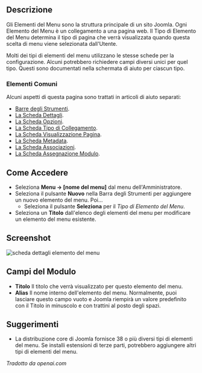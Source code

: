 <!-- Filename: Help4.x:Menu_Item:_New_Item / Display title: Menu: Nuovo Elemento -->

## Descrizione

Gli Elementi del Menu sono la struttura principale di un sito Joomla. Ogni Elemento del Menu è un collegamento a una pagina web. Il Tipo di Elemento del Menu determina il tipo di pagina che verrà visualizzata quando questa scelta di menu viene selezionata dall'Utente.

Molti dei tipi di elementi del menu utilizzano le stesse schede per la configurazione. Alcuni potrebbero richiedere campi diversi unici per quel tipo. Questi sono documentati nella schermata di aiuto per ciascun tipo.

### Elementi Comuni

Alcuni aspetti di questa pagina sono trattati in articoli di aiuto separati:

* [Barre degli Strumenti](jdocmanual?article=help/common-elements/toolbars).
* [La Scheda Dettagli](jdocmanual?article=help/menu-items-common/menu-item-details).
* [La Scheda Opzioni](jdocmanual?article=help/menu-items-common/menu-item-article-options).
* [La Scheda Tipo di Collegamento](jdocmanual?article=help/menu-items-common/menu-item-link-type).
* [La Scheda Visualizzazione Pagina](jdocmanual?article=help/menu-items-common/menu-item-page-display).
* [La Scheda Metadata](jdocmanual?article=help/menu-items-common/menu-item-metadata).
* [La Scheda Associazioni](jdocmanual?article=help/common-elements/edit-associations).
* [La Scheda Assegnazione Modulo](jdocmanual?article=help/menu-items-common/menu-item-module-assignment).

## Come Accedere

- Seleziona **Menu → \[nome del menu\]** dal menu dell'Amministratore.
- Seleziona il pulsante **Nuovo** nella Barra degli Strumenti per aggiungere un nuovo elemento del menu. Poi...
  - Seleziona il pulsante **Seleziona** per il *Tipo di Elemento del Menu*.
- Seleziona un **Titolo** dall'elenco degli elementi del menu per modificare un elemento del menu esistente.

## Screenshot

![scheda dettagli elemento del menu](../../../it/images/menu-items-common/menu-item-details.png)

## Campi del Modulo

- **Titolo** Il titolo che verrà visualizzato per questo elemento del menu.
- **Alias** Il nome interno dell'elemento del menu. Normalmente, puoi lasciare questo campo vuoto e Joomla riempirà un valore predefinito con il Titolo in minuscolo e con trattini al posto degli spazi.

## Suggerimenti

- La distribuzione core di Joomla fornisce 38 o più diversi tipi di elementi del menu. Se installi estensioni di terze parti, potrebbero aggiungere altri tipi di elementi del menu.

*Tradotto da openai.com*
